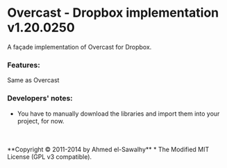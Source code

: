 Overcast - Dropbox implementation v1.20.0250
===========================================

A façade implementation of Overcast for Dropbox.

### Features:

  Same as Overcast

### Developers' notes:

  + You have to manually download the libraries and import them into your project, for now.


<br>
<br>
**Copyright &copy; 2011-2014 by Ahmed el-Sawalhy**
 * The Modified MIT License (GPL v3 compatible).
